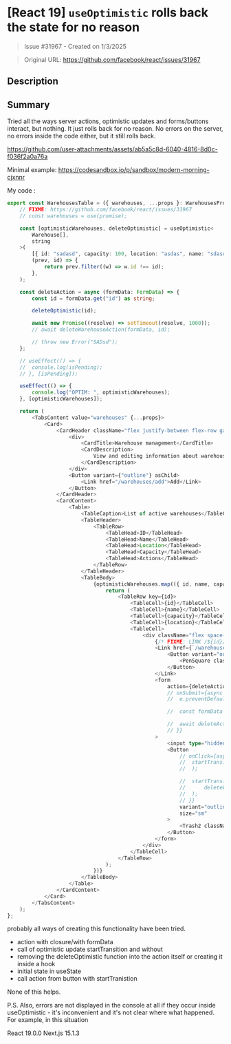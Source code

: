 # [React 19] `useOptimistic` rolls back the state for no reason

> Issue #31967 - Created on 1/3/2025

> Original URL: https://github.com/facebook/react/issues/31967

## Description

## Summary

<!--
  Please provide a CodeSandbox (https://codesandbox.io/s/new), a link to a
  repository on GitHub, or provide a minimal code example that reproduces the
  problem. You may provide a screenshot of the application if you think it is
  relevant to your bug report. Here are some tips for providing a minimal
  example: https://stackoverflow.com/help/mcve.
-->

Tried all the ways server actions, optimistic updates and forms/buttons interact, but nothing. It just rolls back for no reason. No errors on the server, no errors inside the code either, but it still rolls back.

https://github.com/user-attachments/assets/ab5a5c8d-6040-4816-8d0c-f036f2a0a76a

Minimal example:
https://codesandbox.io/p/sandbox/modern-morning-cjxnnr

My code :
```ts
export const WarehousesTable = ({ warehouses, ...props }: WarehousesProps) => {
	// FIXME: https://github.com/facebook/react/issues/31967
	// const warehouses = use(promise);

	const [optimisticWarehouses, deleteOptimistic] = useOptimistic<
		Warehouse[],
		string
	>(
		[{ id: "sadasd", capacity: 100, location: "asdas", name: "sdasd" }],
		(prev, id) => {
			return prev.filter((w) => w.id !== id);
		},
	);

	const deleteAction = async (formData: FormData) => {
		const id = formData.get("id") as string;

		deleteOptimistic(id);

		await new Promise((resolve) => setTimeout(resolve, 1000));
		// await deleteWarehouseAction(formData, id);

		// throw new Error("SADsd");
	};

	// useEffect(() => {
	// 	console.log(isPending);
	// }, [isPending]);

	useEffect(() => {
		console.log("OPTIM: ", optimisticWarehouses);
	}, [optimisticWarehouses]);

	return (
		<TabsContent value="warehouses" {...props}>
			<Card>
				<CardHeader className="flex justify-between flex-row gap-8">
					<div>
						<CardTitle>Warehouse management</CardTitle>
						<CardDescription>
							View and editing information about warehouses
						</CardDescription>
					</div>
					<Button variant={"outline"} asChild>
						<Link href="/warehouses/add">Add</Link>
					</Button>
				</CardHeader>
				<CardContent>
					<Table>
						<TableCaption>List of active warehouses</TableCaption>
						<TableHeader>
							<TableRow>
								<TableHead>ID</TableHead>
								<TableHead>Name</TableHead>
								<TableHead>Location</TableHead>
								<TableHead>Capacity</TableHead>
								<TableHead>Actions</TableHead>
							</TableRow>
						</TableHeader>
						<TableBody>
							{optimisticWarehouses.map(({ id, name, capacity, location }) => {
								return (
									<TableRow key={id}>
										<TableCell>{id}</TableCell>
										<TableCell>{name}</TableCell>
										<TableCell>{capacity}</TableCell>
										<TableCell>{location}</TableCell>
										<TableCell>
											<div className="flex space-x-2">
												{/* FIXME: LINK /${id}/edit */}
												<Link href={`/warehouses/edit/${id}`}>
													<Button variant="outline" size="sm">
														<PenSquare className="h-4 w-4" />
													</Button>
												</Link>
												<form
													action={deleteAction}
													// onSubmit={async (e) => {
													// 	e.preventDefault();

													// 	const formData = new FormData(e.currentTarget);

													// 	await deleteAction(formData);
													// }}
												>
													<input type="hidden" name="id" defaultValue={id} />
													<Button
														// onClick={async (e) => {
														// 	startTransition(() =>
														// 	);

														// 	startTransition(async () =>
														// 		deleteWarehouseActionWithId(),
														// 	);
														// }}
														variant="outline"
														size="sm"
													>
														<Trash2 className="h-4 w-4" />
													</Button>
												</form>
											</div>
										</TableCell>
									</TableRow>
								);
							})}
						</TableBody>
					</Table>
				</CardContent>
			</Card>
		</TabsContent>
	);
};

```

probably all ways of creating this functionality have been tried.
- action with closure/with formData
- call of optimistic update startTransition and without
- removing the deleteOptimistic function into the action itself or creating it inside a hook
- initial state in useState
- call action from button with startTranistion

None of this helps.

P.S. Also, errors are not displayed in the console at all if they occur inside useOptimistic - it's inconvenient and it's not clear where what happened. For example, in this situation


React 19.0.0
Next.js 15.1.3
